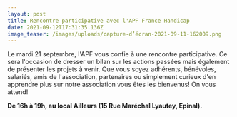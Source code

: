 ```yaml
---
layout: post
title: Rencontre participative avec l'APF France Handicap
date: 2021-09-12T17:31:35.136Z
image_teaser: /images/uploads/capture-d’écran-2021-09-11-162009.png
---
```

Le mardi 21 septembre, l'APF vous confie à une rencontre participative. Ce sera l'occasion de dresser un bilan sur les actions passées mais également de présenter les projets à venir. Que vous soyez adhérents, bénévoles, salariés, amis de l'association, partenaires ou simplement curieux d'en apprendre plus sur notre association vous êtes les bienvenus! On vous attend!

**De 16h à 19h, au local Ailleurs (15 Rue Maréchal Lyautey, Epinal).**